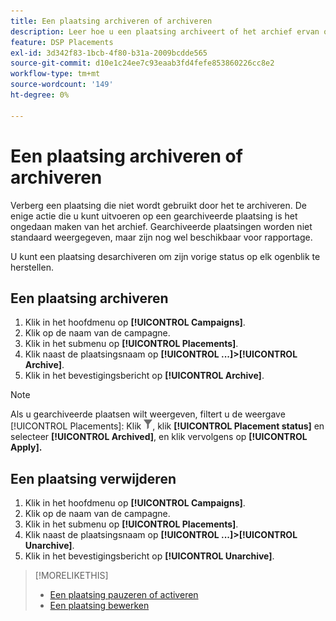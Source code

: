 ```yaml
---
title: Een plaatsing archiveren of archiveren
description: Leer hoe u een plaatsing archiveert of het archief ervan opheft.
feature: DSP Placements
exl-id: 3d342f83-1bcb-4f80-b31a-2009bcdde565
source-git-commit: d10e1c24ee7c93eaab3fd4fefe853860226cc8e2
workflow-type: tm+mt
source-wordcount: '149'
ht-degree: 0%

---
```


# Een plaatsing archiveren of archiveren

<!-- Some placements don't have this option. Clarify which placement types aren't eligible -- is it PG placements, or all placements using private inventory? And anything else?  -->

Verberg een plaatsing die niet wordt gebruikt door het te archiveren. De enige actie die u kunt uitvoeren op een gearchiveerde plaatsing is het ongedaan maken van het archief. Gearchiveerde plaatsingen worden niet standaard weergegeven, maar zijn nog wel beschikbaar voor rapportage.

U kunt een plaatsing desarchiveren om zijn vorige status op elk ogenblik te herstellen.

## Een plaatsing archiveren

1. Klik in het hoofdmenu op **[!UICONTROL Campaigns]**.
1. Klik op de naam van de campagne.
1. Klik in het submenu op **[!UICONTROL Placements]**.
1. Klik naast de plaatsingsnaam op **[!UICONTROL ...]>[!UICONTROL Archive]**.
1. Klik in het bevestigingsbericht op **[!UICONTROL Archive]**.

>[!NOTE]
>
>Als u gearchiveerde plaatsen wilt weergeven, filtert u de weergave [!UICONTROL Placements]: Klik ![Filterknop](/help/dsp/assets/filter.png), klik **[!UICONTROL Placement status]** en selecteer **[!UICONTROL Archived]**, en klik vervolgens op **[!UICONTROL Apply].**

## Een plaatsing verwijderen

1. Klik in het hoofdmenu op **[!UICONTROL Campaigns]**.
1. Klik op de naam van de campagne.
1. Klik in het submenu op **[!UICONTROL Placements]**.
1. Klik naast de plaatsingsnaam op **[!UICONTROL ...]>[!UICONTROL Unarchive]**.
1. Klik in het bevestigingsbericht op **[!UICONTROL Unarchive]**.

>[!MORELIKETHIS]
>
>* [Een plaatsing pauzeren of activeren](placement-pause-activate.md)
>* [Een plaatsing bewerken](placement-edit.md)

